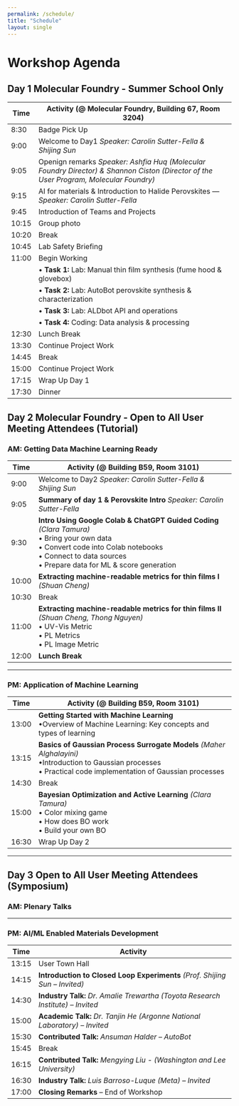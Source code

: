```yaml
---
permalink: /schedule/
title: "Schedule"
layout: single
---
```

# Workshop Agenda

## Day 1 Molecular Foundry - Summer School Only

| Time   | Activity (@ Molecular Foundry, Building 67, Room 3204)                                                                 |
|--------|--------------------------------------------------------------------------|
| 8:30   | Badge Pick Up                            |
| 9:00   | Welcome to Day1 *Speaker: Carolin Sutter-Fella & Shijing Sun*  |
| 9:05   | Openign remarks *Speaker: Ashfia Huq (Molecular Foundry Director) & Shannon Ciston (Director of the User Program, Molecular Foundry)*                             |
| 9:15   | AI for materials & Introduction to Halide Perovskites — *Speaker: Carolin Sutter-Fella*   |
| 9:45   | Introduction of Teams and Projects|
| 10:15  | Group photo  |
| 10:20  | Break        |
| 10:45  | Lab Safety Briefing                                                    |
| 11:00  | Begin Working                                                    |
|        | • **Task 1:** Lab: Manual thin film synthesis (fume hood & glovebox)          |
|        | • **Task 2:** Lab: AutoBot perovskite synthesis & characterization            |
|        | • **Task 3:** Lab: ALDbot API and operations                     |
|        | • **Task 4:** Coding: Data analysis & processing                                  |
| 12:30  | Lunch Break                                                          |
| 13:30  | Continue Project Work                                                    |
| 14:45  | Break                                                                     |
| 15:00  | Continue Project Work                                                     |
| 17:15  | Wrap Up Day 1                                                             |
| 17:30  | Dinner                                                                    |



## Day 2 Molecular Foundry - Open to All User Meeting Attendees (Tutorial)

### AM: Getting Data Machine Learning Ready

| Time   | Activity (@ Building B59, Room 3101)|
|--------|----------|
| 9:00   | Welcome to Day2 *Speaker: Carolin Sutter-Fella & Shijing Sun*  |
| 9:05   | **Summary of day 1 & Perovskite Intro** *Speaker: Carolin Sutter-Fella* |
| 9:30   | **Intro Using Google Colab & ChatGPT Guided Coding** *(Clara Tamura)* <br>• Bring your own data <br>• Convert code into Colab notebooks<br>• Connect to data sources <br>• Prepare data for ML & score generation |
| 10:00  | **Extracting machine-readable metrics for thin films I** *(Shuan Cheng)*  <br> |
| 10:30  | Break |
| 11:00  | **Extracting machine-readable metrics for thin films II** *(Shuan Cheng, Thong Nguyen)*<br>• UV-Vis Metric<br>• PL Metrics <br>• PL Image Metric |
| 12:00  | **Lunch Break** |

---

### PM: Application of Machine Learning

| Time   | Activity (@ Building B59, Room 3101)|
|--------|----------|
| 13:00   | **Getting Started with Machine Learning** <br>•Overview of Machine Learning: Key concepts and types of learning |
| 13:15   | **Basics of Gaussian Process Surrogate Models** *(Maher Alghalayini)* <br>•Introduction to Gaussian processes <br>• Practical code implementation of Gaussian processes |
| 14:30   | Break |
| 15:00   | **Bayesian Optimization and Active Learning** *(Clara Tamura)* <br>• Color mixing game <br>• How does BO work <br>• Build your own BO |
| 16:30   | Wrap Up Day 2

---

## Day 3 Open to All User Meeting Attendees (Symposium)

### AM: Plenary Talks

---

### PM: AI/ML Enabled Materials Development

| Time   | Activity |
|--------|----------|
| 13:15   | User Town Hall |
| 14:15   | **Introduction to Closed Loop Experiments** *(Prof. Shijing Sun – Invited)* |
| 14:30   | **Industry Talk:** *Dr. Amalie Trewartha (Toyota Research Institute) – Invited* |
| 15:00   | **Academic Talk:** *Dr. Tanjin He (Argonne National Laboratory) – Invited* |
| 15:30  | **Contributed Talk:** *Ansuman Halder – AutoBot* |
| 15:45   | Break |
| 16:15   | **Contributed Talk:** *Mengying Liu - (Washington and Lee University)*|
| 16:30   | **Industry Talk:** *Luis Barroso-Luque (Meta) – Invited* |
| 17:00   | **Closing Remarks** – End of Workshop |
